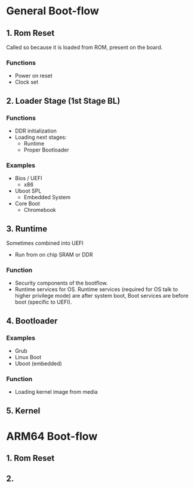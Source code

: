 # General Boot-flow
## 1. Rom Reset 
Called so because it is loaded from ROM, present on the board.
### Functions 
- Power on reset
- Clock set

## 2. Loader Stage (1st Stage BL)
### Functions
 - DDR initialization
 - Loading next stages:
	 - Runtime
	 - Proper Bootloader
### Examples
- Bios / UEFI
	- x86 
- Uboot SPL
	- Embedded System
- Core Boot
	- Chromebook


## 3. Runtime
Sometimes combined into UEFI 
- Run from on chip SRAM or DDR 
### Function
- Security components of the bootflow.
- Runtime services for OS.
Runtime services (required for OS talk to higher privilege mode) are after system boot, Boot services are before boot (specific to UEFI).

  
## 4. Bootloader
### Examples
- Grub 
- Linux Boot
- Uboot (embedded)
### Function
- Loading kernel image from media

## 5. Kernel

# ARM64 Boot-flow
## 1. Rom Reset
## 2. 